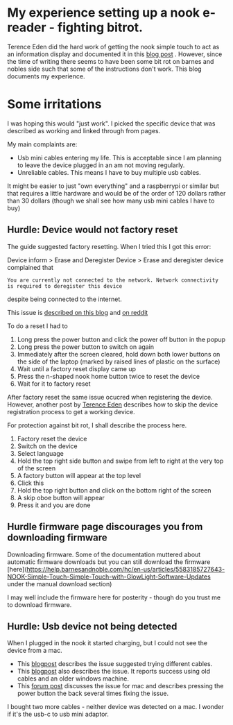 # My experience setting up a nook e-reader - fighting bitrot.

Terence Eden did the hard work of getting the nook simple touch to act as an information display and documented it in this [blog post](https://shkspr.mobi/blog/2020/02/turn-an-old-ereader-into-an-information-screen-nook-str/) .
However, since the time of writing there seems to have been some bit rot on barnes and nobles side such that some of the instructions don't work. This blog documents my experience. 

# Some irritations

I was hoping this would "just work". I picked the specific device that was described as working and linked through from pages. 

My main complaints are:

* Usb mini cables entering my life. This is acceptable since I am planning to leave the device plugged in an am not moving regularly.
* Unreliable cables. This means I have to buy multiple usb cables.

It might be easier to just "own everything" and a raspberrypi or similar but that requires a little hardware and would be of the order of 120 dollars rather than 30 dollars (though we shall see how many usb mini cables I have to buy)

## Hurdle: Device would not factory reset

The guide suggested factory resetting. When I tried this I got this error:

Device inform > Erase and Deregister Device > Erase and deregister device complained that 

```You are currently not connected to the network. Network connectivity is required to deregister this device```

despite being connected to the internet.

This issue is [described on this blog](https://joshuatz.com/posts/2022/nook-simple-touch-factory-reset-bypass-network-error/) and [on reddit](https://www.reddit.com/r/nook/comments/ex61b3/cant_setup_factory_reset_nook_simple_touch/) 

To do a reset I had to

1. Long press the power button and click the power off button in the popup
1. Long press the power button to switch on again
1. Immediately after the screen cleared, hold down both lower buttons on the side of the laptop (marked by raised lines of plastic on the surface)
1. Wait until a factory reset display came up
1. Press the n-shaped nook home button twice to reset the device
1. Wait for it to factory reset

After factory reset the same issue ocucred when registering the device. However, another post by [Terence Eden](https://shkspr.mobi/blog/2013/05/guide-to-using-the-nook-str-glow-without-a-bn-account-pictures/) describes how to skip the device registration process to get a working device. 

For protection against bit rot, I shall describe the process here.

1. Factory reset the device
1. Switch on the device
1. Select language
1. Hold the top right side button and swipe from left to right at the very top of the screen
1. A factory button will appear at the top level
1. Click this
1. Hold the top right button and click on the bottom right of the screen
1. A skip oboe button will appear
1. Press it and you are done


## Hurdle firmware page discourages you from downloading firmware 

Downloading firmware. Some of the documentation muttered about automatic firmware downloads but you can still download the firmware [here](https://help.barnesandnoble.com/hc/en-us/articles/5583185727643-NOOK-Simple-Touch-Simple-Touch-with-GlowLight-Software-Updates under the manual download section)

I may well include the firmware here for posterity - though do you trust me to download firmware.

## Hurdle: Usb device not being detected

When I plugged in the nook it started charging, but I could not see the device from a mac. 

* This [blogpost](https://www.reddit.com/r/nook/comments/kj0lud/nook_first_edition_not_recognized_by_computer/) describes the issue suggested trying different cables.
* This [blogpost](https://answers.microsoft.com/en-us/windows/forum/all/nook-simple-touch-not-detected-in-usb-port/f5340f3b-85a7-4970-90a5-3b09b9d1d9d2) also describes the issue. It reports success using old cables and an older windows machine.
* This [forum post](https://www.mobileread.com/forums/showthread.php?t=263852) discusses the issue for mac and describes pressing the power button the back several times fixing the issue.

I bought two more cables - neither device was detected on a mac. I wonder if it's the usb-c to usb mini adaptor.




